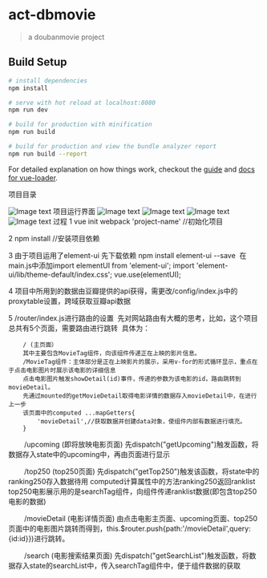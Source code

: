 # act-dbmovie

> a doubanmovie project 

## Build Setup

``` bash
# install dependencies
npm install

# serve with hot reload at localhost:8080
npm run dev

# build for production with minification
npm run build

# build for production and view the bundle analyzer report
npm run build --report
```

For detailed explanation on how things work, checkout the [guide](http://vuejs-templates.github.io/webpack/) and [docs for vue-loader](http://vuejs.github.io/vue-loader).

项目目录

![Image text](https://github.com/lin559/moviedb/raw/master/img-folder/1.png)
项目运行界面
![Image text](https://github.com/lin559/moviedb/raw/master/img-folder/2.png)
![Image text](https://github.com/lin559/moviedb/raw/master/img-folder/3.png)
![Image text](https://github.com/lin559/moviedb/raw/master/img-folder/4.png)
![Image text](https://github.com/lin559/moviedb/raw/master/img-folder/6.png)
过程
1 vue init webpack 'project-name' //初始化项目


2 npm install //安装项目依赖


3 由于项目运用了element-ui 先下载依赖 npm install element-ui --save
  在main.js中添加import elementUI from 'element-ui';
                import 'element-ui/lib/theme-default/index.css';
                vue.use(elementUI);
                
                
4 项目中所用到的数据由豆瓣提供的api获得，需更改/config/index.js中的proxytable设置，跨域获取豆瓣api数据


5 /router/index.js进行路由的设置
  先对网站路由有大概的思考，比如，这个项目总共有5个页面，需要路由进行跳转
  具体为：
  
        / (主页面）
        其中主要包含MovieTag组件，向该组件传递正在上映的影片信息。
        /MovieTag组件：主体部分是正在上映影片的展示，采用v-for的形式循环显示，重点在于点击电影图片时展示该电影的详细信息
        点击电影图片触发showDetail(id)事件，传递的参数为该电影的id，路由跳转到movieDetail。
        先通过mounted的getMovieDetail取得电影详情的数据存入movieDetail中，在进行上一步
        该页面中的computed ...mapGetters{
            'movieDetail',//获取数据并创建data对象，使组件内部有数据进行填充。
        }
  
         /upcoming (即将放映电影页面)
         先dispatch("getUpcoming")触发函数，将数据存入state中的upcoming中，再由页面进行显示
         
         
         /top250 (top250页面)
         先dispatch("getTop250")触发该函数，将state中的ranking250存入数据待用
         computed计算属性中的方法ranking250返回ranklist
         top250电影展示用的是searchTag组件，向组件传递ranklist数据(即包含top250电影的数据)
         
         
         /movieDetail (电影详情页面)
         由点击电影主页面、upcoming页面、top250页面中的电影图片跳转而得到，this.$router.push{path:'/movieDetail',query:{id:id}})进行跳转。
         
         
         /search (电影搜索结果页面)
         先dispatch("getSearchList")触发函数，将数据存入state的searchList中，传入searchTag组件中，便于组件数据的获取



   
